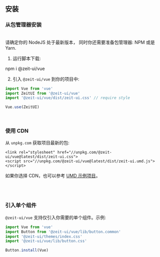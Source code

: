 ## 安装

### 从包管理器安装

<br/>

<zi-note>
请确定你的 <zi-link pure href="https://nodejs.org/en/download/">NodeJS</zi-link> 处于最新版本，
同时你还需要准备包管理器: <zi-link pure href="https://www.npmjs.com/">NPM</zi-link> 或是 <zi-link pure href="https://yarnpkg.com/">Yarn</zi-link>.
</zi-note>

<br/>

1. 运行脚本下载:

<zi-code bash>npm i @zeit-ui/vue</zi-code>

2. 引入 `@zeit-ui/vue` 到你的项目中:

```js
import Vue from 'vue'
import ZeitUI from '@zeit-ui/vue'
import '@zeit-ui/vue/dist/zeit-ui.css' // require style

Vue.use(ZeitUI)
```

<br>

### 使用 CDN
从 `unpkg.com` 获取项目最新的包:

```
<link rel="stylesheet" href="//unpkg.com/@zeit-ui/vue@latest/dist/zeit-ui.css">
<script src="//unpkg.com/@zeit-ui/vue@latest/dist/zeit-ui.umd.js"></script>
```

如果你选择 CDN，也可以参考 [UMD 示例项目](https://github.com/zeit-ui/vue/blob/master/examples/umd/index.html)。

<br>
<br>

### 引入单个组件

`@zeit-ui/vue` 支持仅引入你需要的单个组件。示例:

```js
import Vue from 'vue'
import Button from '@zeit-ui/vue/lib/button.common'
import '@zeit-ui/themes/index.css'
import '@zeit-ui/vue/lib/button.css'

Button.install(Vue)
```

